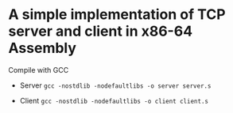 # A simple implementation of TCP server and client in x86-64 Assembly #

Compile with GCC
  
  *  Server
  `gcc -nostdlib -nodefaultlibs -o server server.s`

  *  Client
  `gcc -nostdlib -nodefaultlibs -o client client.s`
